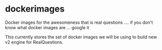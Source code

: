 # dockerimages
Docker images for the awesomeness that is real questions .... if you don't know what docker images are ... google it 

This currently stores the set of docker images we will be using to build new v2 engine for RealQuestions.
